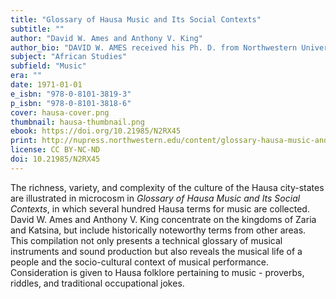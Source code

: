 ```yaml
---
title: "Glossary of Hausa Music and Its Social Contexts"
subtitle: ""
author: "David W. Ames and Anthony V. King"
author_bio: "DAVID W. AMES received his Ph. D. from Northwestern University in 1953 and was a professor and anthropologist at San Francisco State College (later San Francisco State University) where he was appointed Professor Emeritus in 1993. ANTHONY V. KING was an ethnomusicologist at the School of Oriental and African Studies, University of London."
subject: "African Studies"
subfield: "Music"
era: ""
date: 1971-01-01
e_isbn: "978-0-8101-3819-3"
p_isbn: "978-0-8101-3818-6"
cover: hausa-cover.png
thumbnail: hausa-thumbnail.png
ebook: https://doi.org/10.21985/N2RX45
print: http://nupress.northwestern.edu/content/glossary-hausa-music-and-its-social-contexts-0
license: CC BY-NC-ND
doi: 10.21985/N2RX45
---
```

The richness, variety, and complexity of the culture of the Hausa city-states are illustrated in microcosm in _Glossary of Hausa Music and Its Social Contexts_, in which several hundred Hausa terms for music are collected. David W. Ames and Anthony V. King concentrate on the kingdoms of Zaria and Katsina, but include historically noteworthy terms from other areas. This compilation not only presents a technical glossary of musical instruments and sound production but also reveals the musical life of a people and the socio-cultural context of musical performance. Consideration is given to Hausa folklore pertaining to music - proverbs, riddles, and traditional occupational jokes.
